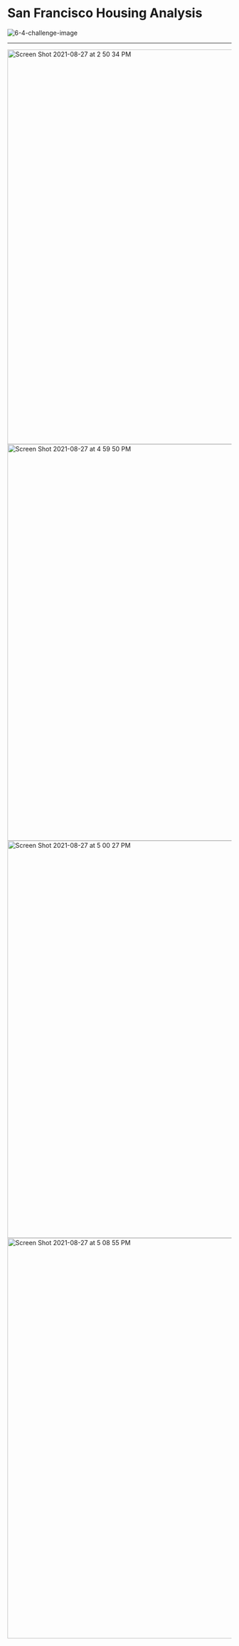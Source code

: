 # San Francisco Housing Analysis


![6-4-challenge-image](https://user-images.githubusercontent.com/80144026/131201552-2e199e9e-e1c7-43b5-b5f4-554aecc2a2c2.png)


___


<img width="887" alt="Screen Shot 2021-08-27 at 2 50 34 PM" src="https://user-images.githubusercontent.com/80144026/131201590-0bb3ce7c-111b-4b79-b855-c2dbb912cc57.png">

<img width="891" alt="Screen Shot 2021-08-27 at 4 59 50 PM" src="https://user-images.githubusercontent.com/80144026/131201570-b9ecf313-28e2-4516-91e7-7511f4c949b8.png">
<img width="893" alt="Screen Shot 2021-08-27 at 5 00 27 PM" src="https://user-images.githubusercontent.com/80144026/131201572-9bb0344e-ca1b-4597-b872-8aa06184a63f.png">
<img width="900" alt="Screen Shot 2021-08-27 at 5 08 55 PM" src="https://user-images.githubusercontent.com/80144026/131201575-8d7a6718-94c1-4c51-8b27-7a0dddfda002.png">



